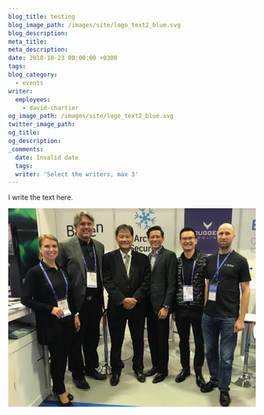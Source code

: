 ```yaml
---
blog_title: testing
blog_image_path: /images/site/logo_text2_blue.svg
blog_description:
meta_title:
meta_description:
date: 2018-10-23 00:00:00 +0300
tags:
blog_category:
  - events
writer:
  employees:
    - david-chartier
og_image_path: /images/site/logo_text2_blue.svg
twitter_image_path:
og_title:
og_description:
_comments:
  date: Invalid date
  tags:
  writer: 'Select the writers, max 3'
---
```


I write the text here.

![](/images/content/arctic-with-csa.jpeg)